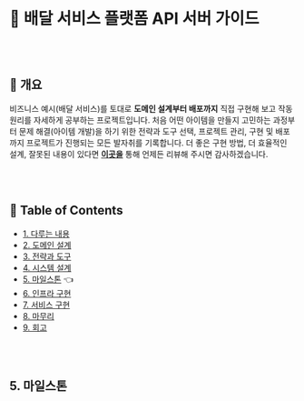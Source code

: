 # :truck: 배달 서비스 플랫폼 API 서버 가이드

<br/><br/>



## :speech_balloon: 개요

비즈니스 예시(배달 서비스)를 토대로 **도메인 설계부터 배포까지** 
직접 구현해 보고 작동 원리를 자세하게 공부하는 프로젝트입니다. 
처음 어떤 아이템을 만들지 고민하는 과정부터 문제 해결(아이템 개발)을 하기 위한 전략과 도구 선택, 
프로젝트 관리, 구현 및 배포까지 프로젝트가 진행되는 모든 발자취를 기록합니다. 
더 좋은 구현 방법, 더 효율적인 설계, 잘못된 내용이 있다면 **[이곳을](https://github.com/cholnh/delivery-platform-server-guide/issues)** 
통해 언제든 리뷰해 주시면 감사하겠습니다.

<br/><br/>



## :memo: Table of Contents

- [1. 다루는 내용](https://github.com/cholnh/delivery-platform-server-guide/blob/main/contents/1/index.md)
- [2. 도메인 설계](https://github.com/cholnh/delivery-platform-server-guide/blob/main/contents/2/index.md)
- [3. 전략과 도구](https://github.com/cholnh/delivery-platform-server-guide/blob/main/contents/3/index.md)
- [4. 시스템 설계](https://github.com/cholnh/delivery-platform-server-guide/blob/main/contents/4/index.md)
- [5. 마일스톤](https://github.com/cholnh/delivery-platform-server-guide/blob/main/contents/5/index.md) :point_left:
- [6. 인프라 구현](https://github.com/cholnh/delivery-platform-server-guide/blob/main/contents/6/index.md)
- [7. 서비스 구현](https://github.com/cholnh/delivery-platform-server-guide/blob/main/contents/7/index.md)
- [8. 마무리](https://github.com/cholnh/delivery-platform-server-guide/blob/main/contents/8/index.md)
- [9. 회고](https://github.com/cholnh/delivery-platform-server-guide/blob/main/contents/9/index.md)

<br/><br/>



## 5. 마일스톤